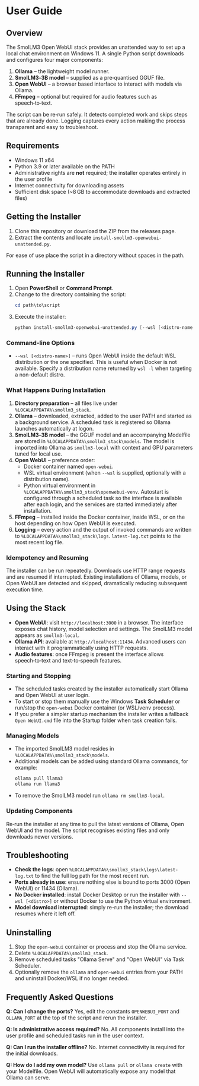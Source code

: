 # User Guide

## Overview
The SmolLM3 Open WebUI stack provides an unattended way to set up a local chat environment on Windows 11.  A single Python script downloads and configures four major components:

1. **Ollama** – the lightweight model runner.
2. **SmolLM3‑3B model** – supplied as a pre‑quantised GGUF file.
3. **Open WebUI** – a browser based interface to interact with models via Ollama.
4. **FFmpeg** – optional but required for audio features such as speech‑to‑text.

The script can be re‑run safely.  It detects completed work and skips steps that are already done.  Logging captures every action making the process transparent and easy to troubleshoot.

## Requirements
- Windows 11 x64
- Python 3.9 or later available on the PATH
- Administrative rights are **not** required; the installer operates entirely in the user profile
- Internet connectivity for downloading assets
- Sufficient disk space (~8 GB to accommodate downloads and extracted files)

## Getting the Installer
1. Clone this repository or download the ZIP from the releases page.
2. Extract the contents and locate `install-smollm3-openwebui-unattended.py`.

For ease of use place the script in a directory without spaces in the path.

## Running the Installer
1. Open **PowerShell** or **Command Prompt**.
2. Change to the directory containing the script:
   ```powershell
   cd path\to\script
   ```
3. Execute the installer:
   ```powershell
   python install-smollm3-openwebui-unattended.py [--wsl [<distro-name>]]
   ```

### Command‑line Options
- `--wsl [<distro-name>]` – runs Open WebUI inside the default WSL distribution or the one specified.  This is useful when Docker is not available.  Specify a distribution name returned by `wsl -l` when targeting a non-default distro.

### What Happens During Installation
1. **Directory preparation** – all files live under `%LOCALAPPDATA%\smollm3_stack`.
2. **Ollama** – downloaded, extracted, added to the user PATH and started as a background service.  A scheduled task is registered so Ollama launches automatically at logon.
3. **SmolLM3‑3B model** – the GGUF model and an accompanying Modelfile are stored in `%LOCALAPPDATA%\smollm3_stack\models`.  The model is imported into Ollama as `smollm3-local` with context and GPU parameters tuned for local use.
4. **Open WebUI** – preference order:
   - Docker container named `open-webui`.
   - WSL virtual environment (when `--wsl` is supplied, optionally with a distribution name).
   - Python virtual environment in `%LOCALAPPDATA%\smollm3_stack\openwebui-venv`.
   Autostart is configured through a scheduled task so the interface is available after each login, and the services are started immediately after installation.
5. **FFmpeg** – installed inside the Docker container, inside WSL, or on the host depending on how Open WebUI is executed.
6. **Logging** – every action and the output of invoked commands are written to `%LOCALAPPDATA%\smollm3_stack\logs`.  `latest-log.txt` points to the most recent log file.

### Idempotency and Resuming
The installer can be run repeatedly.  Downloads use HTTP range requests and are resumed if interrupted.  Existing installations of Ollama, models, or Open WebUI are detected and skipped, dramatically reducing subsequent execution time.

## Using the Stack
- **Open WebUI**: visit `http://localhost:3000` in a browser.  The interface exposes chat history, model selection and settings.  The SmolLM3 model appears as `smollm3-local`.
- **Ollama API**: available at `http://localhost:11434`.  Advanced users can interact with it programmatically using HTTP requests.
- **Audio features**: once FFmpeg is present the interface allows speech‑to‑text and text‑to‑speech features.

### Starting and Stopping
- The scheduled tasks created by the installer automatically start Ollama and Open WebUI at user login.
- To start or stop them manually use the Windows **Task Scheduler** or run/stop the `open-webui` Docker container (or WSL/venv process).
- If you prefer a simpler startup mechanism the installer writes a fallback `Open WebUI.cmd` file into the Startup folder when task creation fails.

### Managing Models
- The imported SmolLM3 model resides in `%LOCALAPPDATA%\smollm3_stack\models`.
- Additional models can be added using standard Ollama commands, for example:
  ```powershell
  ollama pull llama3
  ollama run llama3
  ```
- To remove the SmolLM3 model run `ollama rm smollm3-local`.

### Updating Components
Re‑run the installer at any time to pull the latest versions of Ollama, Open WebUI and the model.  The script recognises existing files and only downloads newer versions.

## Troubleshooting
- **Check the logs**: open `%LOCALAPPDATA%\smollm3_stack\logs\latest-log.txt` to find the full log path for the most recent run.
- **Ports already in use**: ensure nothing else is bound to ports 3000 (Open WebUI) or 11434 (Ollama).
- **No Docker installed**: install Docker Desktop or run the installer with `--wsl [<distro>]` or without Docker to use the Python virtual environment.
- **Model download interrupted**: simply re-run the installer; the download resumes where it left off.

## Uninstalling
1. Stop the `open-webui` container or process and stop the Ollama service.
2. Delete `%LOCALAPPDATA%\smollm3_stack`.
3. Remove scheduled tasks "Ollama Serve" and "Open WebUI" via Task Scheduler.
4. Optionally remove the `ollama` and `open-webui` entries from your PATH and uninstall Docker/WSL if no longer needed.

## Frequently Asked Questions
**Q: Can I change the ports?**  Yes, edit the constants `OPENWEBUI_PORT` and `OLLAMA_PORT` at the top of the script and rerun the installer.

**Q: Is administrative access required?**  No.  All components install into the user profile and scheduled tasks run in the user context.

**Q: Can I run the installer offline?**  No.  Internet connectivity is required for the initial downloads.

**Q: How do I add my own model?**  Use `ollama pull` or `ollama create` with your Modelfile.  Open WebUI will automatically expose any model that Ollama can serve.

